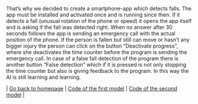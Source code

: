 That’s why we decided to create a smartphone-app which detects falls. The app must be installed and activated once and is running since then. If it detects a fall (unusual rotation of the phone or speed) it opens the app itself and is asking if the fall was detected right. When no answer after 30 seconds follows the app is sending an emergency call with the actual position of the phone. If the person is fallen but still can move or hasn’t any bigger injury the person can click on the button “Deactivate progress”, where she deactivates the time counter before the program is sending the emergency call. In case of a false fall detection of the program there is another button “False detection” which if it is pressed is not only stopping the time counter but also is giving feedback to the program. In this way the AI is still learning and learning. 

| [Go back to homepage](https://matheli.github.io/BWKI/.) | [Code of the first model](https://matheli.github.io/BWKI/posts/First_model.html) | [Code of the second model](https://matheli.github.io/BWKI/posts/Second_model.html) |
